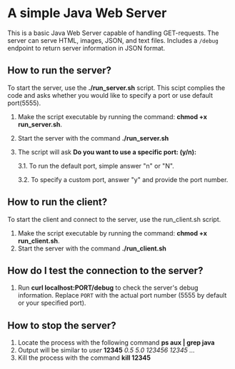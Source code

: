 # A simple Java Web Server
This is a basic Java Web Server capable of handling GET-requests.
The server can serve HTML, images, JSON, and text files.
Includes a `/debug` endpoint to return server information in JSON format.

## How to run the server?
To start the server, use the **./run_server.sh** script. This scipt complies the code and asks whether you would like to specify a port or use default port(5555).
1. Make the script executable by running the command: **chmod +x run_server.sh**.
2. Start the server with the command **./run_server.sh**
3. The script will ask **Do you want to use a specific port: (y/n):**

   3.1. To run the default port, simple answer "n" or "N".

   3.2. To specify a custom port, answer "y" and provide the port number.

## How to run the client?
To start the client and connect to the server, use the run_client.sh script. 
1. Make the script executable by running the command: **chmod +x run_client.sh**.
2. Start the server with the command **./run_client.sh**

## How do I test the connection to the server?
1. Run **curl localhost:PORT/debug** to check the server's debug information.
   Replace `PORT` with the actual port number (5555 by default or your specified port).

## How to stop the server?
1. Locate the process with the following command **ps aux | grep java**
2. Output will be similar to *user* **12345** *0.5 5.0 123456 12345 ...*
3. Kill the process with the command **kill 12345**

